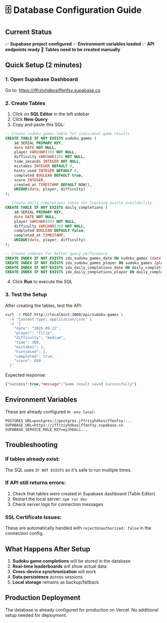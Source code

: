 # 🗄️ Database Configuration Guide

## Current Status
✅ **Supabase project configured**
✅ **Environment variables loaded**
✅ **API endpoints ready**
🔧 **Tables need to be created manually**

## Quick Setup (2 minutes)

### 1. Open Supabase Dashboard
Go to: https://jffrziyhdkosiffenfsy.supabase.co

### 2. Create Tables
1. Click on **SQL Editor** in the left sidebar
2. Click **New Query**
3. Copy and paste this SQL:

```sql
-- Create sudoku_games table for individual game results
CREATE TABLE IF NOT EXISTS sudoku_games (
    id SERIAL PRIMARY KEY,
    date DATE NOT NULL,
    player VARCHAR(50) NOT NULL,
    difficulty VARCHAR(20) NOT NULL,
    time_seconds INTEGER NOT NULL,
    mistakes INTEGER DEFAULT 0,
    hints_used INTEGER DEFAULT 0,
    completed BOOLEAN DEFAULT true,
    score INTEGER,
    created_at TIMESTAMP DEFAULT NOW(),
    UNIQUE(date, player, difficulty)
);

-- Create daily_completions table for tracking puzzle availability
CREATE TABLE IF NOT EXISTS daily_completions (
    id SERIAL PRIMARY KEY,
    date DATE NOT NULL,
    player VARCHAR(50) NOT NULL,
    difficulty VARCHAR(20) NOT NULL,
    completed BOOLEAN DEFAULT false,
    completed_at TIMESTAMP,
    UNIQUE(date, player, difficulty)
);

-- Create indexes for better query performance
CREATE INDEX IF NOT EXISTS idx_sudoku_games_date ON sudoku_games (date DESC);
CREATE INDEX IF NOT EXISTS idx_sudoku_games_player ON sudoku_games (player);
CREATE INDEX IF NOT EXISTS idx_daily_completions_date ON daily_completions (date DESC);
CREATE INDEX IF NOT EXISTS idx_daily_completions_player ON daily_completions (player);
```

4. Click **Run** to execute the SQL

### 3. Test the Setup
After creating the tables, test the API:

```bash
curl -X POST http://localhost:3000/api/sudoku-games \
  -H "Content-Type: application/json" \
  -d '{
    "date": "2025-09-22",
    "player": "filip",
    "difficulty": "medium",
    "time": 300,
    "mistakes": 2,
    "hintsUsed": 1,
    "completed": true,
    "score": 850
  }'
```

Expected response:
```json
{"success":true,"message":"Game result saved successfully"}
```

## Environment Variables
These are already configured in `.env.local`:

```
POSTGRES_URL=postgres://postgres.jffrziyhdkosiffenfsy:...
SUPABASE_URL=https://jffrziyhdkosiffenfsy.supabase.co
SUPABASE_SERVICE_ROLE_KEY=eyJhbGci...
```

## Troubleshooting

### If tables already exist:
The SQL uses `IF NOT EXISTS` so it's safe to run multiple times.

### If API still returns errors:
1. Check that tables were created in Supabase dashboard (Table Editor)
2. Restart the local server: `npm run dev`
3. Check server logs for connection messages

### SSL Certificate Issues:
These are automatically handled with `rejectUnauthorized: false` in the connection config.

## What Happens After Setup

1. **Sudoku game completions** will be stored in the database
2. **Real-time leaderboards** will show actual data
3. **Cross-device synchronization** will work
4. **Data persistence** across sessions
5. **Local storage** remains as backup/fallback

## Production Deployment

The database is already configured for production on Vercel. No additional setup needed for deployment.